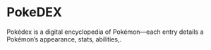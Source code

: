 # PokeDEX
Pokédex is a digital encyclopedia of Pokémon—each entry details a Pokémon’s appearance, stats, abilities,.
